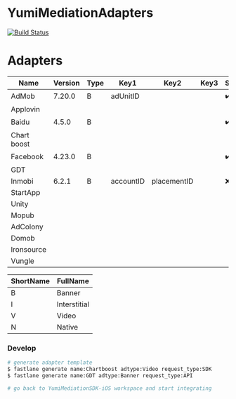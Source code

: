 # YumiMediationAdapters

[![Build Status](https://travis-ci.com/yumimobi/YumiMediationAdapters-iOS.svg?token=zqqszx67cUwq3jc4kCzH&branch=master)](https://travis-ci.com/yumimobi/YumiMediationAdapters-iOS)

# Adapters

| Name        | Version | Type    | Key1      | Key2        | Key3 | SmartAdSize |
| ----------- | ------- | ------- | --------- | ----------- | :--: | ----------- |
| AdMob       | 7.20.0  | B | adUnitID  |             |      | ✔️          |
| Applovin    |         |         |           |             |      |             |
| Baidu       |     4.5.0    |  B       |           |             |      |           ✔️  |
| Chart boost |         |         |           |             |      |             |
| Facebook    |    4.23.0    |  B       |           |             |      |          ✔️   |
| GDT         |         |         |           |             |      |             |
| Inmobi      | 6.2.1   | B | accountID | placementID |      | ❌           |
| StartApp    |         |         |           |             |      |             |
| Unity       |         |         |           |             |      |             |
| Mopub       |         |         |           |             |      |             |
| AdColony    |         |         |           |             |      |             |
| Domob       |         |         |           |             |      |             |
| Ironsource  |         |         |           |             |      |             |
| Vungle      |         |         |           |             |      |             |

| ShortName | FullName     |
| --------- | ------------ |
| B         | Banner       |
| I         | Interstitial |
| V         | Video        |
| N         | Native       |



### Develop

```sh
# generate adapter template
$ fastlane generate name:Chartboost adtype:Video request_type:SDK
$ fastlane generate name:GDT adtype:Banner request_type:API

# go back to YumiMediationSDK-iOS workspace and start integrating
```

